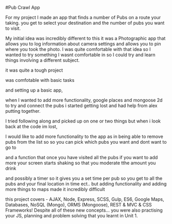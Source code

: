 #Pub Crawl App

For my project I made an app that finds a number of Pubs on a route your taking.
you get to select your destination and the number of pubs you want to visit.

My initial idea was incredibly different to this it was a Photographic app that allows you to log information about camera settings and allows you to pin where you took the photo. I was quite comfortable with that idea so I wanted to try something I wasnt comfortable in so I could try and learn things involving a different subject.

it was quite a tough project

was comfotable with basic tasks

and setting up a basic app,

when I wanted to add more functionality, google places and mongoose 2d to try and connect the pubs i started getting lost and had help from alex putting together.

I tried following along and picked up on one or two things but when i look back at the code im lost,

I would like to add more functionality to the app as in being able to remove pubs from the list so so you can pick which pubs you want and dont want to go to

and a function that once you have visited all the pubs if you want to add more your screen starts shaking so that you moderate tthe amount you drink

and possibly a timer so it gives you a set time per pub so you get to all the pubs and your final location in time ect..
but adding functionality and adding more things to maps made it incredibly difficult



 this project covers - AJAX, Node, Express, SCSS, Gulp, ES6, Google Maps, Databases, NoSQL (Mongo), ORMS (Mongoose), REST & MVC & CSS Frameworks! Despite all of these new concepts... you were also practising your JS, planning and problem solving that you learnt in Unit 1.
